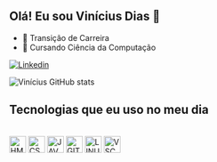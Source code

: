 ## Olá! Eu sou Vinícius Dias 👋 

- 🔭 Transição de Carreira
- 🌱 Cursando Ciência da Computação


[![Linkedin](https://img.shields.io/badge/LinkedIn-0077B5?style=for-the-badge&logo=linkedin&logoColor=white)](https://www.linkedin.com/in/vinícius-dias-895245178)

![Vinícius GitHub stats](https://github-readme-stats.vercel.app/api?username=oviniciusdias&show_icons=true&theme=dracula)

## Tecnologias que eu uso no meu dia

<div style="display: inline_block"><br>
<img align="center" alt="HMTL" height="30" widht="40" src="https://cdn.jsdelivr.net/gh/devicons/devicon/icons/html5/html5-original.svg">
<img align="center" alt="CSS" height="30" widht="40" src="https://cdn.jsdelivr.net/gh/devicons/devicon/icons/css3/css3-original.svg">
<img align="center" alt="JAVASCRIPT" height="30" widht="40" src="https://cdn.jsdelivr.net/gh/devicons/devicon/icons/javascript/javascript-original.svg">
<img align="center" alt="GIT" height="30" widht="40" src="https://cdn.jsdelivr.net/gh/devicons/devicon/icons/git/git-original.svg">
<img align="center" alt="LINUX" height="30" widht="40" src="https://cdn.jsdelivr.net/gh/devicons/devicon/icons/linux/linux-original.svg">
<img align="center" alt="VSCODE" height="30" widht="40" src="https://cdn.jsdelivr.net/gh/devicons/devicon/icons/vscode/vscode-original.svg">
</div>
